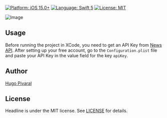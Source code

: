 <p>
<a href="https://developer.apple.com/ios" target="_blank"><img src="https://img.shields.io/badge/Platform-iOS_15+-blue.svg" alt="Platform: iOS 15.0+" /></a>
<a href="https://developer.apple.com/swift" target="_blank"><img src="https://img.shields.io/badge/Language-Swift_5-orange.svg" alt="Language: Swift 5" /></a>
<a href="https://github.com/hugo-pivaral/UITabControl/blob/main/LICENSE" target="_blank"><img src="https://img.shields.io/badge/License-MIT-blueviolet.svg" alt="License: MIT" /></a>
</p>

![Image](https://user-images.githubusercontent.com/18062144/182006814-b96da067-2ffe-488c-82f2-574d4ebd188f.png)

## Usage

Before running the project in XCode, you need to get an API Key from [News API](https://newsapi.org/register). After setting up your free account, go to the `Configuration.plist` file and paste your API Key in the value field for the key `apiKey`.

## Author

[Hugo Pivaral](https://hugop.dev)

## License

Headline is under the MIT license. See [LICENSE](./LICENSE) for details.
